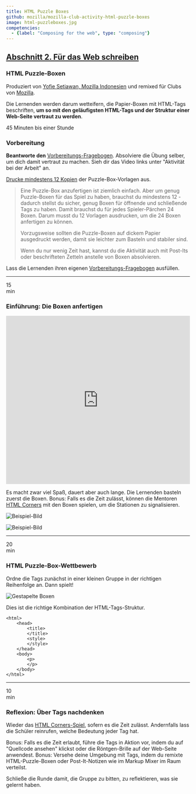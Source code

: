 ```yaml
---
title: HTML Puzzle Boxes
github: mozilla/mozilla-club-activity-html-puzzle-boxes
image: html-puzzleboxes.jpg
competencies:
  - {label: "Composing for the web", type: "composing"}
---
```


## [Abschnitt 2. Für das Web schreiben](http://mozilla.github.io/webmaker-curriculum/WebLiteracyBasics-I/)

### HTML Puzzle-Boxen

Produziert von [Yofie Setiawan, Mozilla Indonesien](https://twitter.com/yofiesetiawan) und remixed für Clubs von [Mozilla](https://webmaker.org/mentor).

Die Lernenden werden darum wetteifern, die Papier-Boxen mit HTML-Tags beschriften, **um so mit den geläufigsten HTML-Tags und der Struktur einer Web-Seite vertraut zu werden**.

45 Minuten bis einer Stunde

### Vorbereitung

**Beantworte den** [Vorbereitungs-Fragebogen](https://docs.google.com/a/mozillafoundation.org/forms/d/1IFhGuK4h7YqxqoUP880_hYV0S8TYEv0sBCbRNBy-0f4/viewform). Absolviere die Übung selber, um dich damit vertraut zu machen. Sieh dir das Video links unter "Aktivität bei der Arbeit" an.

[Drucke mindestens 12 Kopien](https://www.dropbox.com/s/lv7u8tqawawudiy/html-puzzle-box.pdf?dl=0) der Puzzle-Box-Vorlagen aus.

> Eine Puzzle-Box anzufertigen ist ziemlich einfach. Aber um genug Puzzle-Boxen für das Spiel zu haben, brauchst du mindestens 12 - dadurch stellst du sicher, genug Boxen für öffnende und schließende Tags zu haben. Damit brauchst du für jedes Spieler-Pärchen 24 Boxen. Darum musst du 12 Vorlagen ausdrucken, um die 24 Boxen anfertigen zu können.
> 
> Vorzugsweise sollten die Puzzle-Boxen auf dickem Papier ausgedruckt werden, damit sie leichter zum Basteln und stabiler sind.
> 
> Wenn du nur wenig Zeit hast, kannst du die Aktivität auch mit Post-Its oder beschrifteten Zetteln anstelle von Boxen absolvieren.

Lass die Lernenden ihren eigenen [Vorbereitungs-Fragebogen](https://docs.google.com/a/mozillafoundation.org/forms/d/1i-fPxOGeuq-yxhEx-DYrf_Vj0WHqFpWcsUgF_l6ffOk/viewform) ausfüllen.

---

15<br>min

### Einführung: Die Boxen anfertigen

<iframe src="https://www.youtube.com/embed/eWXCZNDBl04?rel=0" allowfullscreen="" frameborder="0" height="460px" width="100%"></iframe>

Es macht zwar viel Spaß, dauert aber auch lange. Die Lernenden basteln zuerst die Boxen. Bonus: Falls es die Zeit zulässt, können die Mentoren [HTML Corners](https://dajbelshaw.makes.org/thimble/MTk0NDI1Njc2OA==/html-corners) mit den Boxen spielen, um die Stationen zu signalisieren.

![Beispiel-Bild](http://yopdesign.com/images/webmaker/html-puzzle-box-step-01.jpg)

![Beispiel-Bild](http://yopdesign.com/images/webmaker/html-puzzle-box-step-02.jpg)

---

20<br>min

### HTML Puzzle-Box-Wettbewerb

Ordne die Tags zunächst in einer kleinen Gruppe in der richtigen Reihenfolge an. Dann spielt!

![Gestapelte Boxen](http://yopdesign.com/images/webmaker/html-puzzle-box-game-01.jpg)

Dies ist die richtige Kombination der HTML-Tags-Struktur.

~~~~~
<html>
    <head>
        <title>
        </title>
        <style>
        </style>
    </head>
    <body>
        <p>
        </p>
    </body>
</html>
~~~~~

---

10<br>min

### Reflexion: Über Tags nachdenken

Wieder das [HTML Corners-Spiel](https://dajbelshaw.makes.org/thimble/MTk0NDI1Njc2OA==/html-corners), sofern es die Zeit zulässt. Andernfalls lass die Schüler reinrufen, welche Bedeutung jeder Tag hat.

Bonus: Falls es die Zeit erlaubt, führe die Tags in Aktion vor, indem du auf "Quellcode ansehen" klickst oder die Röntgen-Brille auf der Web-Seite anwendest. Bonus: Versehe deine Umgebung mit Tags, indem du remixte HTML-Puzzle-Boxen oder Post-It-Notizen wie im Markup Mixer im Raum verteilst.

Schließe die Runde damit, die Gruppe zu bitten, zu reflektieren, was sie gelernt haben.